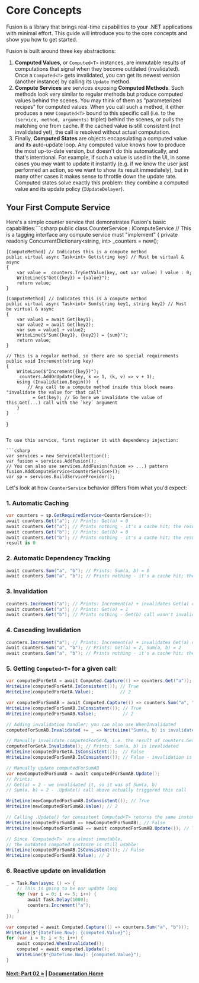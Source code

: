 # Core Concepts

Fusion is a library that brings real-time capabilities to your .NET applications with minimal effort. This guide will introduce you to the core concepts and show you how to get started.

Fusion is built around three key abstractions:

1. **Computed Values**, or `Computed<T>` instances, are immutable results of computations that signal when they become outdated (invalidated). Once a `Computed<T>` gets invalidated, you can get its newest version (another instance) by calling its `Update` method.
2. **Compute Services** are services exposing **Computed Methods**. Such methods look very similar to regular methods but produce computed values behind the scenes. You may think of them as "parameterized recipes" for computed values. When you call such a method, it either produces a new `Computed<T>` bound to this specific call (i.e. to the `(service, method, arguments)` triplet) behind the scenes, or pulls the matching one from cache. If the cached value is still consistent (not invalidated yet), the call is resolved without actual computation.
3. Finally, **Computed States** are objects encapsulating a computed value and its auto-update loop. Any computed value knows how to produce the most up-to-date version, but doesn't do this automatically, and that's intentional. For example, if such a value is used in the UI, in some cases you may want to update it instantly (e.g. if we know the user just performed an action, so we want to show its result immediately), but in many other cases it makes sense to throttle down the update rate. Computed states solve exactly this problem: they combine a computed value and its update policy (`IUpdateDelayer`).

## Your First Compute Service

Here's a simple counter service that demonstrates Fusion's basic capabilities:```csharp
public class CounterService : IComputeService // This is a tagging interface any compute service must "implement"
{
    private readonly ConcurrentDictionary<string, int> _counters = new();

    [ComputeMethod] // Indicates this is a compute method
    public virtual async Task<int> Get(string key) // Must be virtual & async
    {
        var value = _counters.TryGetValue(key, out var value) ? value : 0;
        WriteLine($"Get({key}) = {value}");
        return value;
    }

    [ComputeMethod] // Indicates this is a compute method
    public virtual async Task<int> Sum(string key1, string key2) // Must be virtual & async
    {
        var value1 = await Get(key1);
        var value2 = await Get(key2);
        var sum = value1 + value2;
        WriteLine($"Sum({key1}, {key2}) = {sum}");
        return value;
    }

    // This is a regular method, so there are no special requirements
    public void Increment(string key)
    {
        WriteLine($"Increment({key})");
        _counters.AddOrUpdate(key, k => 1, (k, v) => v + 1);
        using (Invalidation.Begin())  {
            // Any call to a compute method inside this block means "invalidate the value for that call"
            _ = Get(key); // So here we invalidate the value of this.Get(...) call with the `key` argument
        }
    }
}
```

To use this service, first register it with dependency injection:

```csharp
var services = new ServiceCollection();
var fusion = services.AddFusion();
// You can also use services.AddFusion(fusion => ...) pattern
fusion.AddComputeService<CounterService>();
var sp = services.BuildServiceProvider();
```

Let's look at how `CounterService` behavior differs from what you'd expect:

### 1. Automatic Caching
```csharp
var counters = sp.GetRequiredService<CounterService>();
await counters.Get("a"); // Prints: Get(a) = 0
await counters.Get("a"); // Prints nothing - it's a cache hit; the result is 0
await counters.Get("b"); // Prints: Get(b) = 0
await counters.Get("b"); // Prints nothing - it's a cache hit; the result is 0
result is 0
```

### 2. Automatic Dependency Tracking
```csharp
await counters.Sum("a", "b"); // Prints: Sum(a, b) = 0
await counters.Sum("a", "b"); // Prints nothing - it's a cache hit; the result is 0
```

### 3. Invalidation
```csharp
counters.Increment("a"); // Prints: Increment(a) + invalidates Get(a) call result
await counters.Get("a"); // Prints: Get(a) = 1
await counters.Get("b"); // Prints nothing - Get(b) call wasn't invalidated, so it's a cache hit, the result is 0
```

### 4. Cascading Invalidation
```csharp
counters.Increment("a"); // Prints: Increment(a) + invalidates Get(a) call again
await counters.Sum("a", "b"); // Prints: Get(a) = 2, Sum(a, b) = 2
await counters.Sum("a", "b"); // Prints nothing - it's a cache hit; the result is 0
```

### 5. Getting `Computed<T>` for a given call:

```csharp
var computedForGetA = await Computed.Capture(() => counters.Get("a"));
WriteLine(computedForGetA.IsConsistent()); // True
WriteLine(computedForGetA.Value);          // 2

var computedForSumAB = await Computed.Capture(() => counters.Sum("a", "b"));
WriteLine(computedForSumAB.IsConsistent()); // True
WriteLine(computedForSumAB.Value);          // 2

// Adding invalidation handler; you can also use WhenInvalidated
computedForSumAB.Invalidated += _ => WriteLine("Sum(a, b) is invalidated");

// Manually invalidate computedForGetA, i.e. the result of counters.Get("a") call
computedForGetA.Invalidate(); // Prints: Sum(a, b) is invalidated
WriteLine(computedForGetA.IsConsistent());  // False
WriteLine(computedForSumAB.IsConsistent()); // False - invalidation is always cascading

// Manually update computedForSumAB
var newComputedForSumAB = await computedForSumAB.Update();
// Prints:
// Get(a) = 2 - we invalidated it, so it was of Sum(a, b)
// Sum(a, b) = 2 - .Update() call above actually triggered this call

WriteLine(newComputedForSumAB.IsConsistent()); // True
WriteLine(newComputedForSumAB.Value); // 2

// Calling .Update() for consistent Computed<T> returns the same instance
WriteLine(computedForSumAB == newComputedForSumAB); // False
WriteLine(newComputedForSumAB == await computedForSumAB.Update()); // True

// Since `Computed<T>` are almost immutable, 
// the outdated computed instance is still usable:
WriteLine(computedForSumAB.IsConsistent()); // False
WriteLine(computedForSumAB.Value); // 2
```

### 6. Reactive update on invalidation

```csharp
_ = Task.Run(async () => {
    // This is going to be our update loop
    for (var i = 0; i <= 5; i++) {
        await Task.Delay(1000);
        counters.Increment("a");
    }
});

var computed = await Computed.Capture(() => counters.Sum("a", "b")));
WriteLine($"{DateTime.Now}: {computed.Value}");
for (var i = 0; i < 5; i++) {
    await computed.WhenInvalidated();
    computed = await computed.Update();
    WriteLine($"{DateTime.Now}: {computed.Value}");
}
```

#### [Next: Part 02 &raquo;](./Part02.md) | [Documentation Home](./README.md) 
